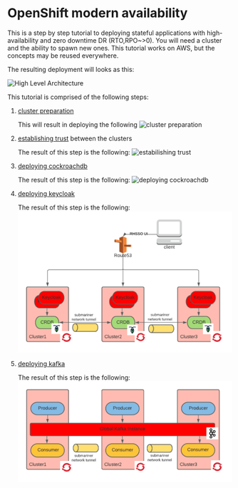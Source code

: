 # OpenShift modern availability

This is a step by step tutorial to deploying stateful applications with high-availability and zero downtime DR (RTO,RPO~>0).
You will need a cluster and the ability to spawn new ones.
This tutorial works on AWS, but the concepts may be reused everywhere.

The resulting deployment will looks as this:

![High Level Architecture](./media/high-level-architecture.png)

This tutorial is comprised of the following steps:

1. [cluster preparation](./cluster-preparation.md)

   This will result in deploying the following
   ![cluster preparation](./media/Submariner.png)

2. [establishing trust](./establishing-trust.md) between the clusters

    The result of this step is the following:
    ![estabilishing trust](./media/Vault.png)

3. [deploying cockroachdb](./cockroachdb.md)

    The result of this step is the following:
    ![deploying cockroachdb](./media/CRDB.png)

4. [deploying keycloak](./keycloak.md)

    The result of this step is the following:
    ![deploying keycloak](./media/keycloak.png)

5. [deploying kafka](./kafka.md)

    The result of this step is the following:
    ![deploying kafka](./media/kafka.png)
